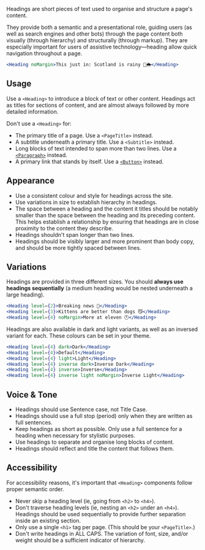Headings are short pieces of text used to organise and structure a page's content.

They provide both a semantic and a presentational role, guiding users (as well as search engines and other bots) through the page content both visually (through hierarchy) and structurally (through markup). They are especially important for users of assistive technology—heading allow quick navigation throughout a page.

```jsx
<Heading noMargin>This just in: Scotland is rainy 🏴󠁧󠁢󠁳󠁣󠁴󠁿🌦</Heading>
```

## Usage

Use a `<Heading>` to introduce a block of text or other content. Headings act as titles for sections of content, and are almost always followed by more detailed information.

Don't use a `<Heading>` for:
- The primary title of a page. Use a `<PageTitle>` instead.
- A subtitle underneath a primary title. Use a `<Subtitle>` instead.
- Long blocks of text intended to span more than two lines. Use a [`<Paragraph>`](../#/Function/Components/Paragraph) instead.
- A primary link that stands by itself. Use a [`<Button>`](../#/Function/Components/Button) instead.

## Appearance

- Use a consistent colour and style for headings across the site.
- Use variations in size to establish hierarchy in headings.
- The space between a heading and the content it titles should be notably smaller than the space between the heading and its preceding content. This helps establish a relationship by ensuring that headings are in close proximity to the content they describe.
- Headings shouldn't span longer than two lines.
- Headings should be visibly larger and more prominent than body copy, and should be more tightly spaced between lines.

## Variations

Headings are provided in three different sizes. You should **always use headings sequentially** (a medium heading would be nested underneath a large heading).

```jsx
<Heading level={2}>Breaking news 📰</Heading>
<Heading level={3}>Kittens are better than dogs 😼</Heading>
<Heading level={4} noMargin>More at eleven 🕚</Heading>
```

Headings are also available in dark and light variants, as well as an inversed variant for each. These colours can be set in your theme.

```jsx
<Heading level={4} dark>Dark</Heading>
<Heading level={4}>Default</Heading>
<Heading level={4} light>Light</Heading>
<Heading level={4} inverse dark>Inverse Dark</Heading>
<Heading level={4} inverse>Inverse</Heading>
<Heading level={4} inverse light noMargin>Inverse Light</Heading>
```

## Voice & Tone

- Headings should use Sentence case, not Title Case.
- Headings should use a full stop (period) only when they are written as full sentences.
- Keep headings as short as possible. Only use a full sentence for a heading when necessary for stylistic purposes.
- Use headings to separate and organise long blocks of content.
- Headings should reflect and title the content that follows them.

## Accessibility

For accessibility reasons, it's important that `<Heading>` components follow proper semantic order.

- Never skip a heading level (ie, going from `<h2>` to `<h4>`).
- Don't traverse heading levels (ie, nesting an `<h2>` under an `<h4>`). Headings should be used sequentially to provide further separation inside an existing section.
- Only use a single `<h1>` tag per page. (This should be your `<PageTitle>`.)
- Don't write headings in ALL CAPS. The variation of font, size, and/or weight should be a sufficient indicator of hierarchy.

